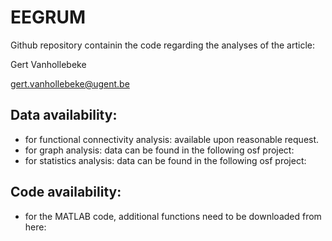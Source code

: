 # EEGRUM
Github repository containin the code regarding the analyses of the article: 

Gert Vanhollebeke

gert.vanhollebeke@ugent.be

## Data availability:
- for functional connectivity analysis: available upon reasonable request.
- for graph analysis: data can be found in the following osf project: 
- for statistics analysis: data can be found in the following osf project:

## Code availability:
- for the MATLAB code, additional functions need to be downloaded from here: 





